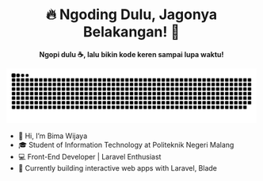 <h1 align="center">🔥 Ngoding Dulu, Jagonya Belakangan! 🚀</h1>

<p align="center">
  <strong>Ngopi dulu ☕, lalu bikin kode keren sampai lupa waktu!</strong>
</p>

<p align="center">
  <img src="https://raw.githubusercontent.com/Platane/snk/output/github-contribution-grid-snake.svg" alt="snake gif" />
</p>
<!---
BimaWijaya69/BimaWijaya69 is a ✨ special ✨ repository because its `README.md` (this file) appears on your GitHub profile.
You can click the Preview link to take a look at your changes.
--->





- 👋 Hi, I’m Bima Wijaya
- 🎓 Student of Information Technology at Politeknik Negeri Malang
- 💻 Front-End Developer | Laravel Enthusiast
- 🌱 Currently building interactive web apps with Laravel, Blade


